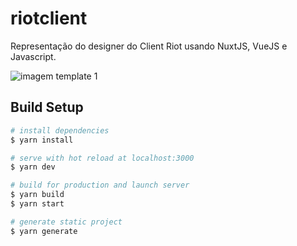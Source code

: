 # riotclient

Representação do designer do Client Riot usando NuxtJS, VueJS e Javascript.

![imagem template 1]()

## Build Setup

```bash
# install dependencies
$ yarn install

# serve with hot reload at localhost:3000
$ yarn dev

# build for production and launch server
$ yarn build
$ yarn start

# generate static project
$ yarn generate
```
